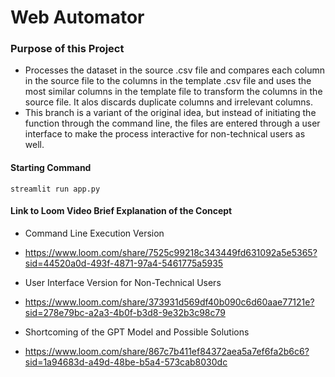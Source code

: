 # Web Automator

### Purpose of this Project 
+ Processes the dataset in the source .csv file and compares each column in the source file to the columns in the template .csv file and uses the most similar columns in the template file to transform the columns in the source file. It alos discards duplicate columns and irrelevant columns.
+ This branch is a variant of the original idea, but instead of initiating the function through the command line, the files are entered through a user interface to make the process interactive for non-technical users as well.

#### Starting Command
```streamlit run app.py```

#### Link to Loom Video Brief Explanation of the Concept
- Command Line Execution Version
+ https://www.loom.com/share/7525c99218c343449fd631092a5e5365?sid=44520a0d-493f-4871-97a4-5461775a5935

- User Interface Version for Non-Technical Users
+ https://www.loom.com/share/373931d569df40b090c6d60aae77121e?sid=278e79bc-a2a3-4b0f-b3d8-9e32b3c98c79

- Shortcoming of the GPT Model and Possible Solutions
+ https://www.loom.com/share/867c7b411ef84372aea5a7ef6fa2b6c6?sid=1a94683d-a49d-48be-b5a4-573cab8030dc